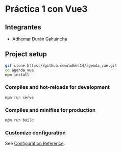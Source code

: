 # Práctica 1 con Vue3

## Integrantes
- Adhemar Durán Gahuincha

## Project setup
```sh
git clone https://github.com/adhes14/agenda_vue.git
cd agenda_vue
npm install
```

### Compiles and hot-reloads for development
```sh
npm run serve
```

### Compiles and minifies for production
```sh
npm run build
```

### Customize configuration
See [Configuration Reference](https://cli.vuejs.org/config/).
